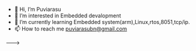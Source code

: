 - 👋 Hi, I’m Puviarasu
- 👀 I’m interested in Embedded devalopment
- 🌱 I’m currently learning Embedded system(arm),Linux,rtos,8051,tcp/ip.
- 📫 How to reach me  puviarasubn@gmail.com


--->
